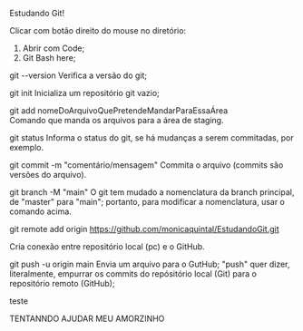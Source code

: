 Estudando Git!

Clicar com botão direito do mouse no diretório:

1. Abrir com Code;
2. Git Bash here;

git --version
Verifica a versão do git;

git init
Inicializa um repositório git vazio;

<!-- master = branch master = main -->

git add nomeDoArquivoQuePretendeMandarParaEssaÁrea  
Comando que manda os arquivos para a área de staging.

git status
Informa o status do git, se há mudanças a serem commitadas, por exemplo.

git commit -m "comentário/mensagem"
Commita o arquivo (commits são versões do arquivo).

git branch -M "main"
O git tem mudado a nomenclatura da branch principal, de "master" para "main";
portanto, para modificar a nomenclatura, usar o comando acima.

git remote add origin https://github.com/monicaquintal/EstudandoGit.git

<!-- para colar no Git, usar ctrl + shift + V ou Insert> -->

Cria conexão entre repositório local (pc) e o GitHub.

git push -u origin main
Envia um arquivo para o GutHub;
"push" quer dizer, literalmente, empurrar os commits do repósitório local (Git) para o repositório remoto (GitHub);

teste

TENTANNDO AJUDAR MEU AMORZINHO
